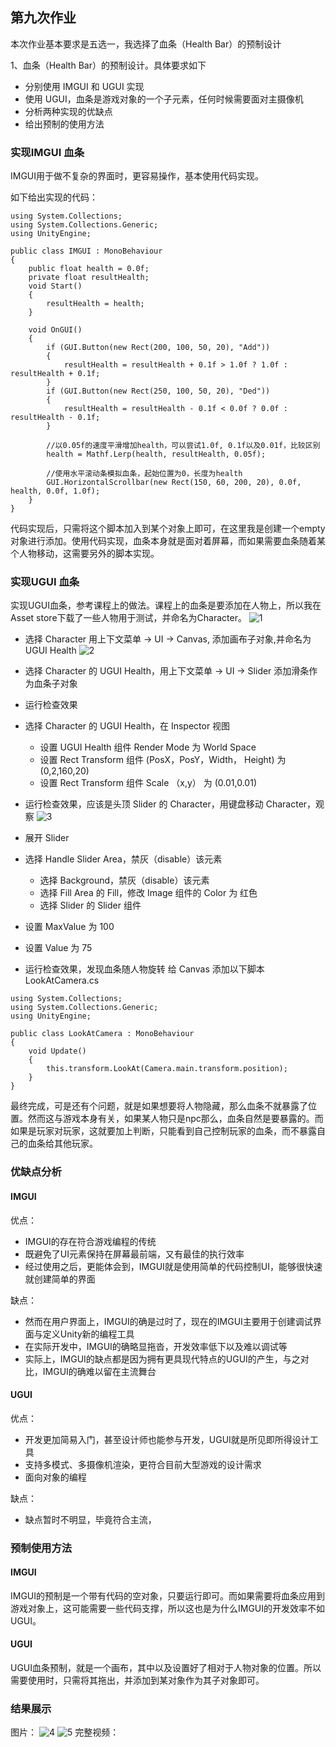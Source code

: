 ## 第九次作业

本次作业基本要求是五选一，我选择了血条（Health Bar）的预制设计

1、血条（Health Bar）的预制设计。具体要求如下

* 分别使用 IMGUI 和 UGUI 实现
* 使用 UGUI，血条是游戏对象的一个子元素，任何时候需要面对主摄像机
* 分析两种实现的优缺点
* 给出预制的使用方法

### 实现IMGUI 血条
IMGUI用于做不复杂的界面时，更容易操作，基本使用代码实现。

如下给出实现的代码：
```
using System.Collections;
using System.Collections.Generic;
using UnityEngine;

public class IMGUI : MonoBehaviour
{
    public float health = 0.0f;
    private float resultHealth;
    void Start()
    {
        resultHealth = health;
    }

    void OnGUI()
    {
        if (GUI.Button(new Rect(200, 100, 50, 20), "Add"))
        {
            resultHealth = resultHealth + 0.1f > 1.0f ? 1.0f : resultHealth + 0.1f;
        }
        if (GUI.Button(new Rect(250, 100, 50, 20), "Ded"))
        {
            resultHealth = resultHealth - 0.1f < 0.0f ? 0.0f : resultHealth - 0.1f;
        }

        //以0.05f的速度平滑增加health，可以尝试1.0f, 0.1f以及0.01f，比较区别
        health = Mathf.Lerp(health, resultHealth, 0.05f);

        //使用水平滚动条模拟血条，起始位置为0，长度为health
        GUI.HorizontalScrollbar(new Rect(150, 60, 200, 20), 0.0f, health, 0.0f, 1.0f);
    }
}
```

代码实现后，只需将这个脚本加入到某个对象上即可，在这里我是创建一个empty对象进行添加。使用代码实现，血条本身就是面对着屏幕，而如果需要血条随着某个人物移动，这需要另外的脚本实现。

### 实现UGUI 血条
实现UGUI血条，参考课程上的做法。课程上的血条是要添加在人物上，所以我在Asset store下载了一些人物用于测试，并命名为Character。
![1](img/1.png)

* 选择 Character 用上下文菜单 -> UI -> Canvas, 添加画布子对象,并命名为UGUI Health
![2](img/2.png)
* 选择 Character 的 UGUI Health，用上下文菜单 -> UI -> Slider 添加滑条作为血条子对象
* 运行检查效果
* 选择 Character 的 UGUI Health，在 Inspector 视图
    * 设置 UGUI Health 组件 Render Mode 为 World Space
    * 设置 Rect Transform 组件 (PosX，PosY，Width， Height) 为 (0,2,160,20)
    * 设置 Rect Transform 组件 Scale （x,y） 为 (0.01,0.01)
* 运行检查效果，应该是头顶 Slider 的 Character，用键盘移动 Character，观察
![3](img/3.png)

* 展开 Slider
* 选择 Handle Slider Area，禁灰（disable）该元素
    * 选择 Background，禁灰（disable）该元素
    * 选择 Fill Area 的 Fill，修改 Image 组件的 Color 为 红色
    * 选择 Slider 的 Slider 组件
* 设置 MaxValue 为 100
* 设置 Value 为 75
* 运行检查效果，发现血条随人物旋转
给 Canvas 添加以下脚本LookAtCamera.cs 
```
using System.Collections;
using System.Collections.Generic;
using UnityEngine;

public class LookAtCamera : MonoBehaviour
{
    void Update()
    {
        this.transform.LookAt(Camera.main.transform.position);
    }
}
```
最终完成，可是还有个问题，就是如果想要将人物隐藏，那么血条不就暴露了位置。然而这与游戏本身有关，如果某人物只是npc那么，血条自然是要暴露的。而如果是玩家对玩家，这就要加上判断，只能看到自己控制玩家的血条，而不暴露自己的血条给其他玩家。

### 优缺点分析
#### IMGUI
优点： 
* IMGUI的存在符合游戏编程的传统
* 既避免了UI元素保持在屏幕最前端，又有最佳的执行效率
* 经过使用之后，更能体会到，IMGUI就是使用简单的代码控制UI，能够很快速就创建简单的界面

缺点：
* 然而在用户界面上，IMGUI的确是过时了，现在的IMGUI主要用于创建调试界面与定义Unity新的编程工具
* 在实际开发中，IMGUI的确略显拖沓，开发效率低下以及难以调试等
* 实际上，IMGUI的缺点都是因为拥有更具现代特点的UGUI的产生，与之对比，IMGUI的确难以留在主流舞台

#### UGUI
优点：
* 开发更加简易入门，甚至设计师也能参与开发，UGUI就是所见即所得设计工具
* 支持多模式、多摄像机渲染，更符合目前大型游戏的设计需求
* 面向对象的编程

缺点： 
* 缺点暂时不明显，毕竟符合主流，

### 预制使用方法
#### IMGUI
IMGUI的预制是一个带有代码的空对象，只要运行即可。而如果需要将血条应用到游戏对象上，这可能需要一些代码支撑，所以这也是为什么IMGUI的开发效率不如UGUI。

#### UGUI
UGUI血条预制，就是一个画布，其中以及设置好了相对于人物对象的位置。所以需要使用时，只需将其拖出，并添加到某对象作为其子对象即可。

### 结果展示
图片：
![4](img/4.png) 
![5](img/5.png) 
完整视频：[]()